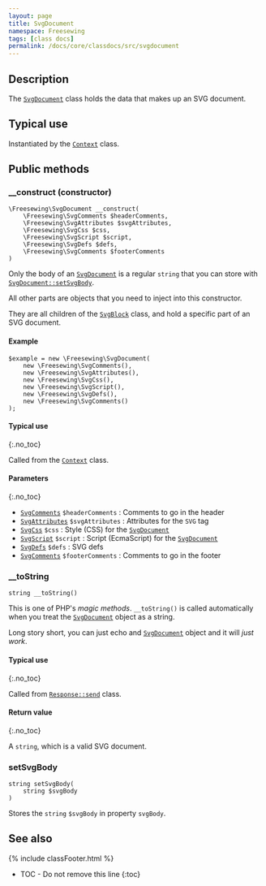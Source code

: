 ```yaml
---
layout: page
title: SvgDocument
namespace: Freesewing
tags: [class docs]
permalink: /docs/core/classdocs/src/svgdocument
---
```

## Description 

The [`SvgDocument`](svgdocument) class holds the
data that makes up an SVG document.

## Typical use

Instantiated by the [`Context`](context) class.

## Public methods

### \_\_construct (constructor)

```php?start_inline=1
\Freesewing\SvgDocument __construct(
    \Freesewing\SvgComments $headerComments,
    \Freesewing\SvgAttributes $svgAttributes,
    \Freesewing\SvgCss $css,
    \Freesewing\SvgScript $script,
    \Freesewing\SvgDefs $defs,
    \Freesewing\SvgComments $footerComments
)
```
Only the body of an [`SvgDocument`](svgdocument) is a regular `string` that
you can store with [`SvgDocument::setSvgBody`](svgdocument#setsvgbody).

All other parts are objects that you need to inject into this constructor.

They are all children of the [`SvgBlock`](svgblock) class, and hold a specific 
part of an SVG document.

#### Example
```php?start_inline=1
$example = new \Freesewing\SvgDocument(
    new \Freesewing\SvgComments(),
    new \Freesewing\SvgAttributes(),
    new \Freesewing\SvgCss(),
    new \Freesewing\SvgScript(),
    new \Freesewing\SvgDefs(),
    new \Freesewing\SvgComments()
);
```

#### Typical use
{:.no_toc}

Called from the [`Context`](context) class.

#### Parameters
{:.no_toc}

- [`SvgComments`](svgcomments) `$headerComments` : Comments to go in the header
- [`SvgAttributes`](svgattributes) `$svgAttributes` : Attributes for the `SVG` tag
- [`SvgCss`](svgcss) `$css` : Style (CSS) for the [`SvgDocument`](svgdocument)
- [`SvgScript`](svgscript) `$script` : Script (EcmaScript) for the [`SvgDocument`](svgdocument)
- [`SvgDefs`](svgdefs) `$defs` : SVG defs
- [`SvgComments`](svgcomments) `$footerComments` : Comments to go in the footer

### \_\_toString

```php?start_inline=1
string __toString()
```
This is one of PHP's _magic methods_. `__toString()` is called automatically
when you treat the [`SvgDocument`](svgdocument) object as a string.

Long story short, you can just echo and [`SvgDocument`](svgdocument)
object and it will _just work_.

#### Typical use
{:.no_toc}

Called from [`Response::send`](response#send) class.

#### Return value
{:.no_toc}

A `string`, which is a valid SVG document.

### setSvgBody

```php?start_inline=1
string setSvgBody(
    string $svgBody
)
```
Stores the `string` `$svgBody` in property `svgBody`.

## See also

{% include classFooter.html %}
* TOC - Do not remove this line
{:toc}

